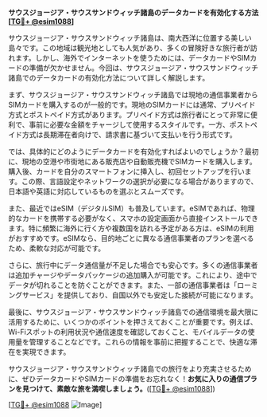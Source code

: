 **サウスジョージア・サウスサンドウィッチ諸島のデータカードを有効化する方法[[TG💪+ @esim1088](https://t.me/s/esim1088)]**

サウスジョージア・サウスサンドウィッチ諸島は、南大西洋に位置する美しい島々です。この地域は観光地としても人気があり、多くの冒険好きな旅行者が訪れます。しかし、海外でインターネットを使うためには、データカードやSIMカードの準備が欠かせません。今回は、サウスジョージア・サウスサンドウィッチ諸島でのデータカードの有効化方法について詳しく解説します。

まず、サウスジョージア・サウスサンドウィッチ諸島では現地の通信事業者からSIMカードを購入するのが一般的です。現地のSIMカードには通常、プリペイド方式とポストペイド方式があります。プリペイド方式は旅行者にとって非常に便利で、事前に必要な金額をチャージして使用するスタイルです。一方、ポストペイド方式は長期滞在者向けで、請求書に基づいて支払いを行う形式です。

では、具体的にどのようにデータカードを有効化すればよいのでしょうか？最初に、現地の空港や市街地にある販売店や自動販売機でSIMカードを購入します。購入後、カードを自分のスマートフォンに挿入し、初回セットアップを行います。この際、言語設定やネットワークの選択が必要になる場合がありますので、日本語や英語に対応しているものを選ぶとスムーズです。

また、最近ではeSIM（デジタルSIM）も普及しています。eSIMであれば、物理的なカードを携帯する必要がなく、スマホの設定画面から直接インストールできます。特に頻繁に海外に行く方や複数国を訪れる予定がある方は、eSIMの利用がおすすめです。eSIMなら、目的地ごとに異なる通信事業者のプランを選べるため、柔軟な対応が可能です。

さらに、旅行中にデータ通信量が不足した場合でも安心です。多くの通信事業者は追加チャージやデータパッケージの追加購入が可能です。これにより、途中でデータが切れることを防ぐことができます。また、一部の通信事業者は「ローミングサービス」を提供しており、自国以外でも安定した接続が可能になります。

最後に、サウスジョージア・サウスサンドウィッチ諸島での通信環境を最大限に活用するために、いくつかのポイントを押さえておくことが重要です。例えば、Wi-Fiスポットの利用状況や通信速度を確認しておくこと、モバイルデータの使用量を管理することなどです。これらの情報を事前に把握することで、快適な滞在を実現できます。

サウスジョージア・サウスサンドウィッチ諸島での旅行をより充実させるために、ぜひデータカードやSIMカードの準備をお忘れなく！**お気に入りの通信プランを見つけて、素敵な旅を満喫しましょう。**([[TG💪+ @esim1088](https://t.me/s/esim1088)])

[[TG💪+ @esim1088](https://t.me/s/esim1088) ![Image](https://i.postimg.cc/Y0z9fWf4/image.png)]